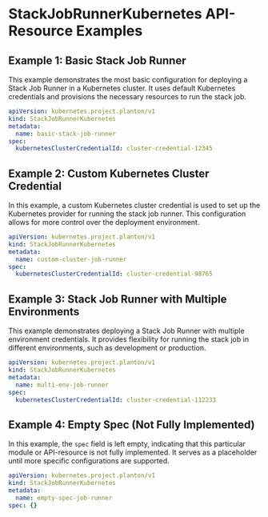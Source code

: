 # StackJobRunnerKubernetes API-Resource Examples

## Example 1: Basic Stack Job Runner

This example demonstrates the most basic configuration for deploying a Stack Job Runner in a Kubernetes cluster. It uses default Kubernetes credentials and provisions the necessary resources to run the stack job.

```yaml
apiVersion: kubernetes.project.planton/v1
kind: StackJobRunnerKubernetes
metadata:
  name: basic-stack-job-runner
spec:
  kubernetesClusterCredentialId: cluster-credential-12345
```

## Example 2: Custom Kubernetes Cluster Credential

In this example, a custom Kubernetes cluster credential is used to set up the Kubernetes provider for running the stack job runner. This configuration allows for more control over the deployment environment.

```yaml
apiVersion: kubernetes.project.planton/v1
kind: StackJobRunnerKubernetes
metadata:
  name: custom-cluster-job-runner
spec:
  kubernetesClusterCredentialId: cluster-credential-98765
```

## Example 3: Stack Job Runner with Multiple Environments

This example demonstrates deploying a Stack Job Runner with multiple environment credentials. It provides flexibility for running the stack job in different environments, such as development or production.

```yaml
apiVersion: kubernetes.project.planton/v1
kind: StackJobRunnerKubernetes
metadata:
  name: multi-env-job-runner
spec:
  kubernetesClusterCredentialId: cluster-credential-112233
```

## Example 4: Empty Spec (Not Fully Implemented)

In this example, the `spec` field is left empty, indicating that this particular module or API-resource is not fully implemented. It serves as a placeholder until more specific configurations are supported.

```yaml
apiVersion: kubernetes.project.planton/v1
kind: StackJobRunnerKubernetes
metadata:
  name: empty-spec-job-runner
spec: {}
```

